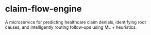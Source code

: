 # claim-flow-engine
A microservice for predicting healthcare claim denials, identifying root causes, and intelligently routing follow-ups using ML + heuristics.
